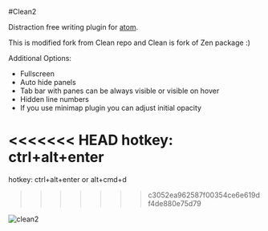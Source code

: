#Clean2

Distraction free writing plugin for [atom](http://atom.io).

This is modified fork from Clean repo and Clean is fork of Zen package :)

Additional Options:

* Fullscreen
* Auto hide panels
* Tab bar with panes can be always visible or visible on hover
* Hidden line numbers
* If you use minimap plugin you can adjust initial opacity

<<<<<<< HEAD
hotkey: ctrl+alt+enter
=======
hotkey: ctrl+alt+enter or alt+cmd+d
>>>>>>> c3052ea962587f00354ce6e619df4de880e75d79

![clean2](http://download.menedzer.net.pl/clean.gif)
